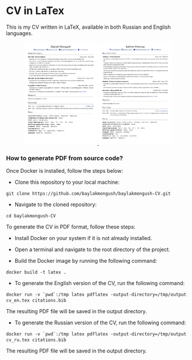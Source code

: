 # CV in LaTex

This is my CV written in LaTeX, available in both Russian and English languages.

<p align="center">
    <a href="output/cv_en.pdf" target="_blank">
        <img src="screens/cv_en_page-0001.jpg" onclick="javascript:window.open('screens/cv_en_page-0001.jpg')" width="200" style="display: inline-block;">
    </a>
    <a href="output/cv_ru.pdf" target="_blank">
        <img src="screens/cv_ru_page-0001.jpg" onclick="javascript:window.open('screens/cv_ru_page-0001.jpg')" width="200" style="display: inline-block;">
    </a>
</p>



### How to generate PDF from source code?

Once Docker is installed, follow the steps below:

* Clone this repository to your local machine:
```
git clone https://github.com/baylakmongush/baylakmongush-CV.git
```

* Navigate to the cloned repository:

```
cd baylakmongush-CV
```

To generate the CV in PDF format, follow these steps:

* Install Docker on your system if it is not already installed.
* Open a terminal and navigate to the root directory of the project.

* Build the Docker image by running the following command:

```
docker build -t latex .
```

* To generate the English version of the CV, run the following command:

```
docker run -v `pwd`:/tmp latex pdflatex -output-directory=/tmp/output cv_en.tex citations.bib
```

The resulting PDF file will be saved in the output directory.

* To generate the Russian version of the CV, run the following command:

```
docker run -v `pwd`:/tmp latex pdflatex -output-directory=/tmp/output cv_ru.tex citations.bib
```

The resulting PDF file will be saved in the output directory.